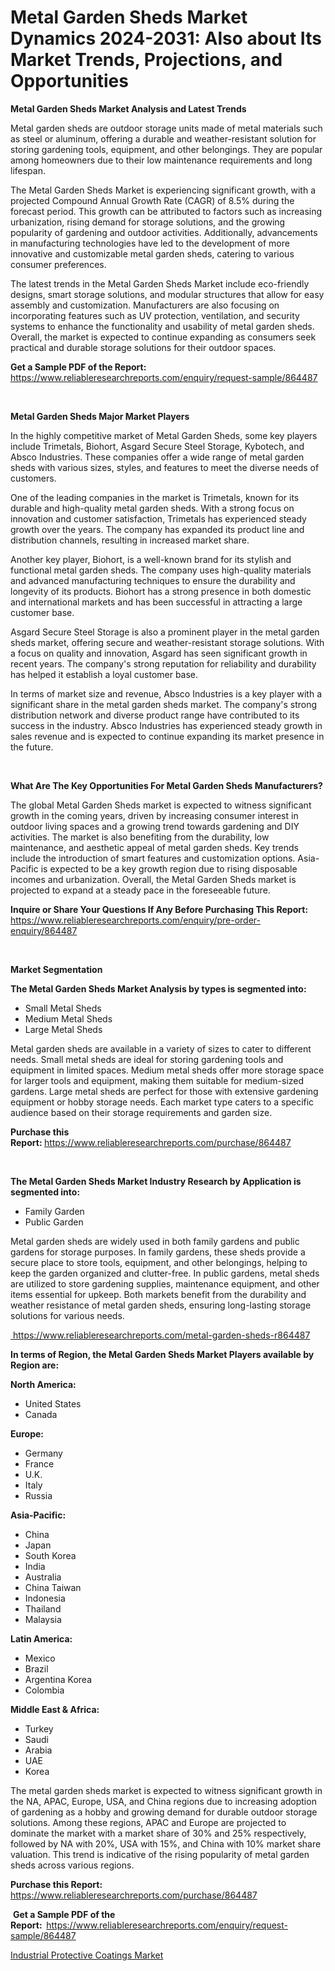 <p><h1>Metal Garden Sheds Market Dynamics 2024-2031: Also about Its Market Trends, Projections, and Opportunities</h1></p><p><strong>Metal Garden Sheds Market Analysis and Latest Trends</strong></p>
<p><p>Metal garden sheds are outdoor storage units made of metal materials such as steel or aluminum, offering a durable and weather-resistant solution for storing gardening tools, equipment, and other belongings. They are popular among homeowners due to their low maintenance requirements and long lifespan.</p><p>The Metal Garden Sheds Market is experiencing significant growth, with a projected Compound Annual Growth Rate (CAGR) of 8.5% during the forecast period. This growth can be attributed to factors such as increasing urbanization, rising demand for storage solutions, and the growing popularity of gardening and outdoor activities. Additionally, advancements in manufacturing technologies have led to the development of more innovative and customizable metal garden sheds, catering to various consumer preferences.</p><p>The latest trends in the Metal Garden Sheds Market include eco-friendly designs, smart storage solutions, and modular structures that allow for easy assembly and customization. Manufacturers are also focusing on incorporating features such as UV protection, ventilation, and security systems to enhance the functionality and usability of metal garden sheds. Overall, the market is expected to continue expanding as consumers seek practical and durable storage solutions for their outdoor spaces.</p></p>
<p><strong>Get a Sample PDF of the Report:&nbsp;</strong> <a href="https://www.reliableresearchreports.com/enquiry/request-sample/864487">https://www.reliableresearchreports.com/enquiry/request-sample/864487</a></p>
<p>&nbsp;</p>
<p><strong>Metal Garden Sheds Major Market Players</strong></p>
<p><p>In the highly competitive market of Metal Garden Sheds, some key players include Trimetals, Biohort, Asgard Secure Steel Storage, Kybotech, and Absco Industries. These companies offer a wide range of metal garden sheds with various sizes, styles, and features to meet the diverse needs of customers.</p><p>One of the leading companies in the market is Trimetals, known for its durable and high-quality metal garden sheds. With a strong focus on innovation and customer satisfaction, Trimetals has experienced steady growth over the years. The company has expanded its product line and distribution channels, resulting in increased market share.</p><p>Another key player, Biohort, is a well-known brand for its stylish and functional metal garden sheds. The company uses high-quality materials and advanced manufacturing techniques to ensure the durability and longevity of its products. Biohort has a strong presence in both domestic and international markets and has been successful in attracting a large customer base.</p><p>Asgard Secure Steel Storage is also a prominent player in the metal garden sheds market, offering secure and weather-resistant storage solutions. With a focus on quality and innovation, Asgard has seen significant growth in recent years. The company's strong reputation for reliability and durability has helped it establish a loyal customer base.</p><p>In terms of market size and revenue, Absco Industries is a key player with a significant share in the metal garden sheds market. The company's strong distribution network and diverse product range have contributed to its success in the industry. Absco Industries has experienced steady growth in sales revenue and is expected to continue expanding its market presence in the future.</p></p>
<p>&nbsp;</p>
<p><strong>What Are The Key Opportunities For Metal Garden Sheds Manufacturers?</strong></p>
<p><p>The global Metal Garden Sheds market is expected to witness significant growth in the coming years, driven by increasing consumer interest in outdoor living spaces and a growing trend towards gardening and DIY activities. The market is also benefiting from the durability, low maintenance, and aesthetic appeal of metal garden sheds. Key trends include the introduction of smart features and customization options. Asia-Pacific is expected to be a key growth region due to rising disposable incomes and urbanization. Overall, the Metal Garden Sheds market is projected to expand at a steady pace in the foreseeable future.</p></p>
<p><strong>Inquire or Share Your Questions If Any Before Purchasing This Report:</strong> <a href="https://www.reliableresearchreports.com/enquiry/pre-order-enquiry/864487">https://www.reliableresearchreports.com/enquiry/pre-order-enquiry/864487</a></p>
<p>&nbsp;</p>
<p><strong>Market Segmentation</strong></p>
<p><strong>The Metal Garden Sheds Market Analysis by types is segmented into:</strong></p>
<p><ul><li>Small Metal Sheds</li><li>Medium Metal Sheds</li><li>Large Metal Sheds</li></ul></p>
<p><p>Metal garden sheds are available in a variety of sizes to cater to different needs. Small metal sheds are ideal for storing gardening tools and equipment in limited spaces. Medium metal sheds offer more storage space for larger tools and equipment, making them suitable for medium-sized gardens. Large metal sheds are perfect for those with extensive gardening equipment or hobby storage needs. Each market type caters to a specific audience based on their storage requirements and garden size.</p></p>
<p><strong>Purchase this Report:&nbsp;</strong><a href="https://www.reliableresearchreports.com/purchase/864487">https://www.reliableresearchreports.com/purchase/864487</a></p>
<p>&nbsp;</p>
<p><strong>The Metal Garden Sheds Market Industry Research by Application is segmented into:</strong></p>
<p><ul><li>Family Garden</li><li>Public Garden</li></ul></p>
<p><p>Metal garden sheds are widely used in both family gardens and public gardens for storage purposes. In family gardens, these sheds provide a secure place to store tools, equipment, and other belongings, helping to keep the garden organized and clutter-free. In public gardens, metal sheds are utilized to store gardening supplies, maintenance equipment, and other items essential for upkeep. Both markets benefit from the durability and weather resistance of metal garden sheds, ensuring long-lasting storage solutions for various needs.</p></p>
<p><a href="https://www.reliableresearchreports.com/metal-garden-sheds-r864487">&nbsp;https://www.reliableresearchreports.com/metal-garden-sheds-r864487</a></p>
<p><strong>In terms of Region, the Metal Garden Sheds Market Players available by Region are:</strong></p>
<p>
    <p> <strong> North America: </strong>
        <ul>
            <li>United States</li>
            <li>Canada</li>
        </ul>
        </p> 
    <p> <strong> Europe: </strong>
        <ul>
            <li>Germany</li>
            <li>France</li>
            <li>U.K.</li>
            <li>Italy</li>
            <li>Russia</li>
        </ul>
        </p> 
    <p> <strong> Asia-Pacific: </strong>
        <ul>
            <li>China</li>
            <li>Japan</li>
            <li>South Korea</li>
            <li>India</li>
            <li>Australia</li>
            <li>China Taiwan</li>
            <li>Indonesia</li>
            <li>Thailand</li>
            <li>Malaysia</li>
        </ul>
        </p> 
    <p> <strong> Latin America: </strong>
        <ul>
            <li>Mexico</li>
            <li>Brazil</li>
            <li>Argentina Korea</li>
            <li>Colombia</li>
        </ul>
        </p> 
    <p> <strong> Middle East & Africa: </strong>
        <ul>
            <li>Turkey</li>
            <li>Saudi</li>
            <li>Arabia</li>
            <li>UAE</li>
            <li>Korea</li>
        </ul>
    </p>
    </p>
<p><p>The metal garden sheds market is expected to witness significant growth in the NA, APAC, Europe, USA, and China regions due to increasing adoption of gardening as a hobby and growing demand for durable outdoor storage solutions. Among these regions, APAC and Europe are projected to dominate the market with a market share of 30% and 25% respectively, followed by NA with 20%, USA with 15%, and China with 10% market share valuation. This trend is indicative of the rising popularity of metal garden sheds across various regions.</p></p>
<p><strong>Purchase this Report: </strong><a href="https://www.reliableresearchreports.com/purchase/864487">https://www.reliableresearchreports.com/purchase/864487</a></p>
<p>&nbsp;<strong>Get a Sample PDF of the Report:&nbsp;&nbsp;</strong><a href="https://www.reliableresearchreports.com/enquiry/request-sample/864487">https://www.reliableresearchreports.com/enquiry/request-sample/864487</a></p>
<p><strong></strong></p>
<p><p><a href="https://github.com/brendafegmorris532/Market-Research-Report-List-1/blob/main/industrial-protective-coatings-market.md">Industrial Protective Coatings Market</a></p></p>